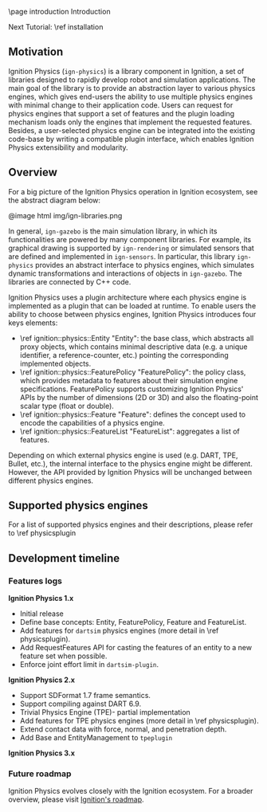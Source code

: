 \page introduction Introduction

Next Tutorial: \ref installation

## Motivation

Ignition Physics (`ign-physics`) is a library component in Ignition, a set of
libraries designed to rapidly develop robot and simulation applications.
The main goal of the library is to provide an abstraction layer to various
physics engines, which gives end-users the ability to use multiple
physics engines with minimal change to their application code.
Users can request for physics engines that support a set of features and the plugin
loading mechanism loads only the engines that implement the requested features.
Besides, a user-selected physics engine can be integrated into the existing
code-base by writing a compatible plugin interface, which enables
Ignition Physics extensibility and modularity.  

## Overview

For a big picture of the Ignition Physics operation in Ignition ecosystem, see
the abstract diagram below:

@image html img/ign-libraries.png

In general, `ign-gazebo` is the main simulation library, in which its
functionalities are powered by many component libraries.
For example, its graphical drawing is supported by `ign-rendering` or simulated
sensors that are defined and implemented in `ign-sensors`.
In particular, this library `ign-physics` provides an abstract interface to
physics engines, which simulates dynamic transformations and interactions of
objects in `ign-gazebo`. The libraries are connected by C++ code.

Ignition Physics uses a plugin architecture where each physics engine is
implemented as a plugin that can be loaded at runtime.
To enable users the ability to choose between physics engines, Ignition Physics
introduces four keys elements:

- \ref ignition::physics::Entity "Entity": the base class, which abstracts all
proxy objects, which contains minimal descriptive data
(e.g. a unique identifier, a reference-counter, etc.) pointing the corresponding
implemented objects.
- \ref ignition::physics::FeaturePolicy "FeaturePolicy": the policy class,
which provides metadata to features about their simulation engine specifications.
FeaturePolicy supports customizing Ignition Physics' APIs by the number of
dimensions (2D or 3D) and also the floating-point scalar type (float or double).
- \ref ignition::physics::Feature "Feature": defines the concept used to encode
the capabilities of a physics engine.
- \ref ignition::physics::FeatureList "FeatureList": aggregates a list of features.

Depending on which external physics engine is used (e.g. DART, TPE, Bullet, etc.),
the internal interface to the physics engine might be different.
However, the API provided by Ignition Physics will be unchanged between
different physics engines.

## Supported physics engines

For a list of supported physics engines and their descriptions, please refer
to \ref physicsplugin

## Development timeline

### Features logs

**Ignition Physics 1.x**

- Initial release
- Define base concepts: Entity, FeaturePolicy, Feature and FeatureList.
- Add features for `dartsim` physics engines (more detail in \ref physicsplugin).
- Add RequestFeatures API for casting the features of an entity to a new feature set when possible.
- Enforce joint effort limit in `dartsim-plugin`.

**Ignition Physics 2.x**

- Support SDFormat 1.7 frame semantics.
- Support compiling against DART 6.9.
- Trivial Physics Engine (TPE)- partial implementation
- Add features for TPE physics engines (more detail in \ref physicsplugin).
- Extend contact data with force, normal, and penetration depth.
- Add Base and EntityManagement to `tpeplugin`

**Ignition Physics 3.x**

### Future roadmap

Ignition Physics evolves closely with the Ignition ecosystem.
For a broader overview, please visit [Ignition's roadmap](https://ignitionrobotics.org/about).

